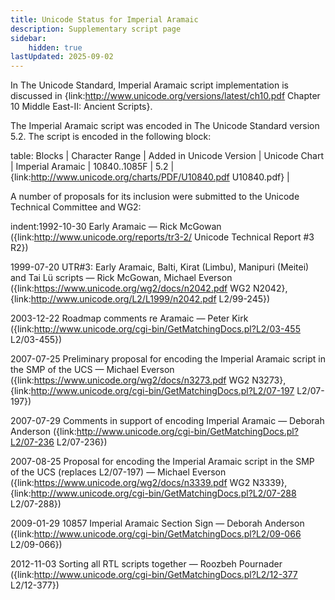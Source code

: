 ```yaml
---
title: Unicode Status for Imperial Aramaic
description: Supplementary script page
sidebar:
    hidden: true
lastUpdated: 2025-09-02
---
```


In The Unicode Standard, Imperial Aramaic script implementation is discussed in {link:http://www.unicode.org/versions/latest/ch10.pdf Chapter 10 Middle East-II: Ancient Scripts}.

[comment]: # (end of intro)

[comment]: # (start of blocks)

The Imperial Aramaic script was encoded in The Unicode Standard version 5.2. The script is encoded in the following block:

table:
Blocks | Character Range | Added in Unicode Version | Unicode Chart |
Imperial Aramaic | 10840..1085F | 5.2 | {link:http://www.unicode.org/charts/PDF/U10840.pdf U10840.pdf} |

[comment]: # (end of blocks)

[comment]: # (start of chars)



[comment]: # (end of chars)

[comment]: # (start of rest)

A number of proposals for its inclusion were submitted to the Unicode Technical Committee and WG2:

indent:1992-10-30 Early Aramaic — Rick McGowan ({link:http://www.unicode.org/reports/tr3-2/ Unicode Technical Report #3 R2})

1999-07-20 UTR#3: Early Aramaic, Balti, Kirat (Limbu), Manipuri (Meitei) and Tai Lü scripts — Rick McGowan, Michael Everson ({link:https://www.unicode.org/wg2/docs/n2042.pdf WG2 N2042}, {link:http://www.unicode.org/L2/L1999/n2042.pdf L2/99-245})

2003-12-22 Roadmap comments re Aramaic — Peter Kirk ({link:http://www.unicode.org/cgi-bin/GetMatchingDocs.pl?L2/03-455 L2/03-455})

2007-07-25 Preliminary proposal for encoding the Imperial Aramaic script in the SMP of the UCS — Michael Everson ({link:https://www.unicode.org/wg2/docs/n3273.pdf WG2 N3273}, {link:http://www.unicode.org/cgi-bin/GetMatchingDocs.pl?L2/07-197 L2/07-197})

2007-07-29 Comments in support of encoding Imperial Aramaic — Deborah Anderson ({link:http://www.unicode.org/cgi-bin/GetMatchingDocs.pl?L2/07-236 L2/07-236})

2007-08-25 Proposal for encoding the Imperial Aramaic script in the SMP of the UCS (replaces L2/07-197)  — Michael Everson ({link:https://www.unicode.org/wg2/docs/n3339.pdf WG2 N3339}, {link:http://www.unicode.org/cgi-bin/GetMatchingDocs.pl?L2/07-288 L2/07-288})

2009-01-29 10857 Imperial Aramaic Section Sign — Deborah Anderson  ({link:http://www.unicode.org/cgi-bin/GetMatchingDocs.pl?L2/09-066 L2/09-066})

2012-11-03 Sorting all RTL scripts together — Roozbeh Pournader ({link:http://www.unicode.org/cgi-bin/GetMatchingDocs.pl?L2/12-377 L2/12-377})

